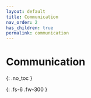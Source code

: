 ```yaml
---
layout: default
title: Communication
nav_order: 2
has_children: true
permalink: communication
---
```


# Communication
{: .no_toc }


{: .fs-6 .fw-300 }
